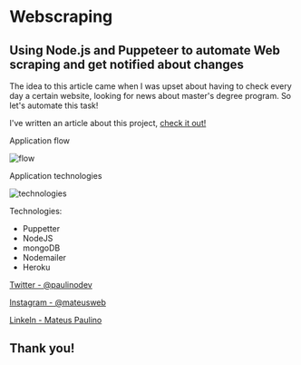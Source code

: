 # Webscraping
## Using Node.js and Puppeteer to automate Web scraping and get notified about changes
The idea to this article came when I was upset about having to check every day a certain website, looking for news about master's degree program. So let's automate this task!

I've written an article about this project, [check it out!](https://medium.com/@mateuspaulino/using-nodejs-and-puppeteer-to-automate-web-scraping-and-get-notified-about-changes-6b485de00321)


Application flow

![flow](https://i.ibb.co/QvzGX59/fluxograma.jpg)

Application technologies

![technologies](https://i.ibb.co/1n6wgZZ/cover.jpg)

Technologies:
- Puppetter
- NodeJS
- mongoDB
- Nodemailer
- Heroku

[Twitter - @paulinodev](https://twitter.com/paulinodev)

[Instagram - @mateusweb](https://www.instagram.com/mateusweb/)

[LinkeIn - Mateus Paulino](https://www.linkedin.com/in/mateuspaulino/)

## Thank you!
